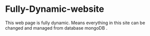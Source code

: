 # Fully-Dynamic-website
This web page is fully dynamic. Means everything in this site can be changed and managed from database mongoDB .
